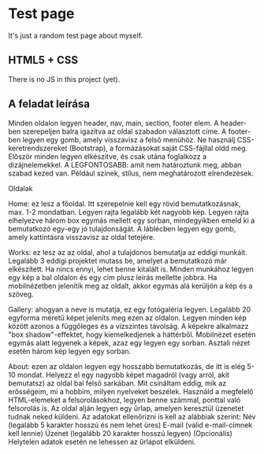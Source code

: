 # Test page 

It's just a random test page about myself.

## HTML5 + CSS

There is no JS in this project (yet).

## A feladat leírása

Minden oldalon legyen header, nav, main, section, footer elem.
A header-ben szerepeljen balra igazítva az oldal szabadon választott címe.
A footer-ben legyen egy gomb, amely visszavisz a felső menühöz.
Ne használj CSS-keretrendszereket (Bootstrap), a formázásokat saját CSS-fájllal oldd meg. Először minden legyen elkészítve, és csak utána foglalkozz a dizájnelemekkel.
A LEGFONTOSABB: amit nem határoztunk meg, abban szabad kezed van. Például színek, stílus, nem meghatározott elrendezések.

Oldalak

Home: ez lesz a főoldal. 
    Itt szerepelnie kell egy rövid bemutatkozásnak, max. 1-2 mondatban. 
    Legyen rajta legalább két nagyobb kép.
    Legyen rajta elhelyezve három box egymás mellett egy sorban, mindegyikben emeld ki a bemutatkozó egy-egy jó tulajdonságát.
    A láblécben legyen egy gomb, amely kattintásra visszavisz az oldal tetejére.

Works: ez lesz az az oldal, ahol a tulajdonos bemutatja az eddigi munkáit.
    Legalább 3 eddigi projektet mutass be, amelyet a bemutatkozó már elkészített. Ha nincs ennyi, lehet benne kitalált is. Minden munkához legyen egy kép a bal oldalon és egy cím plusz leírás mellette jobbra. Ha mobilnézetben jelenítik meg az oldalt, akkor egymás alá kerüljön a kép és a szöveg.

Gallery: ahogyan a neve is mutatja, ez egy fotógaléria legyen.
    Legalább 20 egyforma méretű képet jeleníts meg ezen az oldalon.
    Legyen minden kép között azonos a függőleges és a vízszintes távolság.
    A képekre alkalmazz "box shadow"-effektet, hogy kiemelkedjenek a háttérből.
    Mobilnézet esetén egymás alatt legyenek a képek, azaz egy legyen egy sorban.
    Asztali nézet esetén három kép legyen egy sorban.

About: ezen az oldalon legyen egy hosszabb bemutatkozás, de itt is elég 5-10 mondat. 
    Helyezz el egy nagyobb képet magadról (vagy arról, akit bemutatsz) az oldal bal felső sarkában.
    Mit csináltam eddig, mik az erősségeim, mi a hobbim, milyen nyelveket beszélek. Használd a megfelelő HTML-elemeket a felsorolásokhoz, legyen benne számmal, ponttal való felsorolás is. 
    Az oldal alján legyen egy űrlap, amelyen keresztül üzenetet tudnak neked küldeni. Az adatokat ellenőrizni is kell az alábbiak szerint:
    Név (legalább 5 karakter hosszú és nem lehet üres)
    E-mail (valid e-mail-címnek kell lennie)
    Üzenet (legalább 20 karakter hosszú legyen)
    (Opcionális) Helytelen adatok esetén ne lehessen az űrlapot elküldeni.